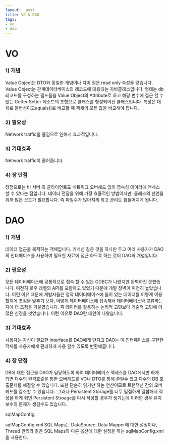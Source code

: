 ```yaml
---
layout:  post
title: VO & DAO
tags:
- vo
- dao
---
```


# VO

### 1) 개념

Value Object는 DTO와 동일한 개념이나 차이 점은 read only 속성을 갖습니다.
Value Object는 관계데이터베이스의 레코드에 대응되는 자바클래스입니다. 형태는 db레코드를 구성하는 필드들을 Value Object의 Attribute로 하고 해당 변수에 접근 할 수 있는 Getter Setter 메소드의 조합으로 클래스를 형성되어진 클래스입니다. 특성은 대체로 불변성이고equals()로 비교할 때 객체의 모든 값을 비교해야 합니다.

### 2) 필요성
Network traffic을 줄임으로 인해서 효과적입니다.

### 3) 기대효과
Network traffic이 줄어듭니다.

### 4) 장 단점
장점으로는 비 서버 측 클라이언트도 네트워크 오버헤드 없이 영속성 데이터에 액세스 할 수 있다는 점입니다. 데이터 전달을 위해 가장 효율적인 방법이지만, 클래스의 선언을 위해 많은 코드가 필요합니다. 즉 파일수가 많아지게 되고 관리도 힘들어지게 됩니다.

# DAO

### 1) 개념
데이터 접근을 목적하는 객체입니다. 커넥션 같은 것을 하나만 두고 여러 사용자가 DAO의 인터페이스를 사용하여 필요한 자료에 접근 하도록 하는 것이 DAO의 개념입니다.
### 2) 필요성
모든 데이터베이스에 공통적으로 접속 할 수 있는 ODBC가 나왔지만 완벽하진 못했습니다. 여전히 로우 레벨의 API를 포함하고 있었기 때문에 개발 장벽이 여전히 높았습니다. 이런 이유 때문에 개발자들은 정작 데이터베이스에 들어 있는 데이터를 어떻게 이용할지에 초점을 맞추기 보다, 어떻게 데이터베이스에 접속해서 데이터베이스와 교류하는지에 더 초점을 기울였습니다. 즉 데이터를 활용하는 논리적 고민보다 기술적 고민에 더 많은 신경을 썻었습니다. 이런 이유로 DAO란 대안이 나왔습니다.
### 3) 기대효과
사용자는 자신이 필요한 Interface를 DAO에게 던지고 DAO는 이 인터페이스를 구현한 객체를 사용자에게 편리하게 사용 할수 있도록 반환해줍니다.
### 4) 장 단점
DB에 대한 접근을 DAO가 담당하도록 하여 데이터베이스 엑세스를 DAO에서만 하게 되면 다수의 원격호출을 통한 오버헤드를 VO나 DTO를 통해 줄일수 있고 다수의 DB 호출문제를 해결할 수 있습니다. 또한 단순히 읽기만 하는 연산이므로 트랜잭션 간의 오버헤드를 감소할 수 있습니다.
 그러나 Persistent Storage를 너무 밀접하게 결합해서 작성을 하게 되면 Persistent Stroage를 다시 작성할 경우가 생기는데 이러한 경우 유지 보수의 문제가 생길수도 있습니다.


sqlMapConfig.


sqlMapConfig.xml
SQL Maps는 DataSource, Data Mapper에 대한 설정이나, Thread 관리와 같은 SQL Maps와 다른 옵션에 대한 설정을 하는 sqlMapConfig.xml을 사용한다.

